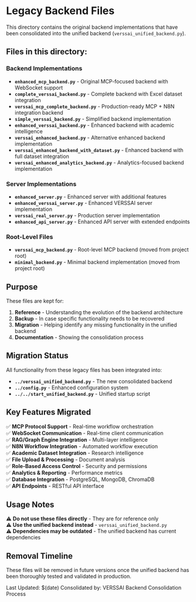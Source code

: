 # Legacy Backend Files

This directory contains the original backend implementations that have been consolidated into the unified backend (`verssai_unified_backend.py`).

## Files in this directory:

### Backend Implementations
- **`enhanced_mcp_backend.py`** - Original MCP-focused backend with WebSocket support
- **`complete_verssai_backend.py`** - Complete backend with Excel dataset integration
- **`verssai_mcp_complete_backend.py`** - Production-ready MCP + N8N integration backend
- **`simple_verssai_backend.py`** - Simplified backend implementation
- **`enhanced_verssai_backend.py`** - Enhanced backend with academic intelligence
- **`verssai_enhanced_backend.py`** - Alternative enhanced backend implementation
- **`verssai_enhanced_backend_with_dataset.py`** - Enhanced backend with full dataset integration
- **`verssai_enhanced_analytics_backend.py`** - Analytics-focused backend implementation

### Server Implementations
- **`enhanced_server.py`** - Enhanced server with additional features
- **`enhanced_verssai_server.py`** - Enhanced VERSSAI server implementation
- **`verssai_real_server.py`** - Production server implementation
- **`enhanced_api_server.py`** - Enhanced API server with extended endpoints

### Root-Level Files
- **`verssai_mcp_backend.py`** - Root-level MCP backend (moved from project root)
- **`minimal_backend.py`** - Minimal backend implementation (moved from project root)

## Purpose

These files are kept for:
1. **Reference** - Understanding the evolution of the backend architecture
2. **Backup** - In case specific functionality needs to be recovered
3. **Migration** - Helping identify any missing functionality in the unified backend
4. **Documentation** - Showing the consolidation process

## Migration Status

All functionality from these legacy files has been integrated into:
- **`../verssai_unified_backend.py`** - The new consolidated backend
- **`../config.py`** - Enhanced configuration system
- **`../../start_unified_backend.py`** - Unified startup script

## Key Features Migrated

✅ **MCP Protocol Support** - Real-time workflow orchestration  
✅ **WebSocket Communication** - Real-time client communication  
✅ **RAG/Graph Engine Integration** - Multi-layer intelligence  
✅ **N8N Workflow Integration** - Automated workflow execution  
✅ **Academic Dataset Integration** - Research intelligence  
✅ **File Upload & Processing** - Document analysis  
✅ **Role-Based Access Control** - Security and permissions  
✅ **Analytics & Reporting** - Performance metrics  
✅ **Database Integration** - PostgreSQL, MongoDB, ChromaDB  
✅ **API Endpoints** - RESTful API interface  

## Usage Notes

⚠️ **Do not use these files directly** - They are for reference only  
⚠️ **Use the unified backend instead** - `verssai_unified_backend.py`  
⚠️ **Dependencies may be outdated** - The unified backend has current dependencies  

## Removal Timeline

These files will be removed in future versions once the unified backend has been thoroughly tested and validated in production.

Last Updated: $(date)
Consolidated by: VERSSAI Backend Consolidation Process
